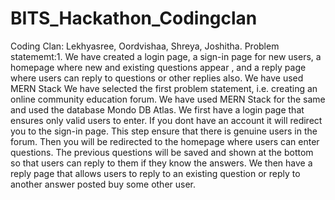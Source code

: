 # BITS_Hackathon_Codingclan
Coding Clan: Lekhyasree, Oordvishaa, Shreya, Joshitha. 
Problem statememt:1. We have created a login page, a sign-in page for new users, a homepage where new and existing questions appear , and a reply page where users can reply to questions or other replies also. We have used MERN Stack
We have selected the first problem statement, i.e. creating an online community education forum. We have used MERN Stack for the same and used the database Mondo DB Atlas.
We first have a login page that ensures only valid users to enter.
If you dont have an account it will redirect you to the sign-in page. 
This step ensure that there is genuine users in the forum.
Then you will be redirected to the homepage where users can enter questions.
The previous questions will be saved and shown at the bottom so that users can reply to them if they know the answers. 
We then have a reply page that allows users to reply to an existing question or reply to another answer posted buy some other user.

